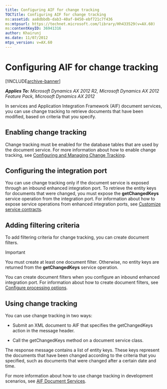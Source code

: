 ```yaml
---
title: Configuring AIF for change tracking
TOCTitle: Configuring AIF for change tracking
ms:assetid: aa8dbbdb-dab3-40af-8450-ebf721c7f436
ms:mtpsurl: https://technet.microsoft.com/library/Hh433529(v=AX.60)
ms:contentKeyID: 36941316
author: Khairunj
ms.date: 11/07/2012
mtps_version: v=AX.60
---
```


# Configuring AIF for change tracking 


[!INCLUDE[archive-banner](includes/archive-banner.md)]


_**Applies To:** Microsoft Dynamics AX 2012 R2, Microsoft Dynamics AX 2012 Feature Pack, Microsoft Dynamics AX 2012_

In services and Application Integration Framework (AIF) document services, you can use change tracking to retrieve documents that have been modified, based on criteria that you specify.

## Enabling change tracking

Change tracking must be enabled for the database tables that are used by the document service. For more information about how to enable change tracking, see [Configuring and Managing Change Tracking](https://go.microsoft.com/fwlink/?linkid=227482).

## Configuring the integration port

You can use change tracking only if the document service is exposed through an inbound enhanced integration port. To retrieve the entity keys for documents that were changed, you must expose the **getChangedKeys** service operation from the integration port. For information about how to expose service operations from enhanced integration ports, see [Customize service contracts](customize-service-contracts.md).

## Adding filtering criteria

To add filtering criteria for change tracking, you can create document filters.


> [!IMPORTANT]
> <P>You must create at least one document filter. Otherwise, no entity keys are returned from the <STRONG>getChangedKeys</STRONG> service operation.</P>



You can create document filters when you configure an inbound enhanced integration port. For information about how to create document filters, see [Configure processing options](configure-processing-options.md).

## Using change tracking

You can use change tracking in two ways:

  - Submit an XML document to AIF that specifies the getChangedKeys action in the message header.

  - Call the getChangedKeys method on a document service class.

The response message contains a list of entity keys. These keys represent the documents that have been changed according to the criteria that you specified, such as documents that were changed after a certain date and time.

For more information about how to use change tracking in development scenarios, see [AIF Document Services](aif-document-services.md).

